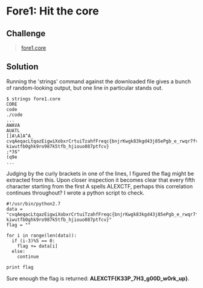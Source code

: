 # Fore1: Hit the core

## Challenge
> [fore1.core](fore1.core)

## Solution
Running the 'strings' command against the downloaded file gives a bunch of random-looking output, but one line in particular stands out.

```
$ strings fore1.core
CORE
code
./code
...
AWAVA
AUATL
[]A\A]A^A_
cvqAeqacLtqazEigwiXobxrCrtuiTzahfFreqc{bnjrKwgk83kgd43j85ePgb_e_rwqr7fvbmHjklo3tews_hmkogooyf0vbnk0ii87Drfgh_n kiwutfb0ghk9ro987k5tfb_hjiouo087ptfcv}
;*3$"
(q9e
...
```

Judging by the curly brackets in one of the lines, I figured the flag might be extracted from this.
Upon closer inspection it becomes clear that every fifth character starting from the first A spells ALEXCTF, perhaps this correlation continues throughout? I wrote a python script to check.

```
#!/usr/bin/python2.7
data = "cvqAeqacLtqazEigwiXobxrCrtuiTzahfFreqc{bnjrKwgk83kgd43j85ePgb_e_rwqr7fvbmHjklo3tews_hmkogooyf0vbnk0ii87Drfgh_n kiwutfb0ghk9ro987k5tfb_hjiouo087ptfcv}"
flag = ""

for i in range(len(data)):
  if (i-3)%5 == 0:
    flag += data[i]
  else:
    continue

print flag
```

Sure enough the flag is returned: **ALEXCTF{K33P_7H3_g00D_w0rk_up}**.
